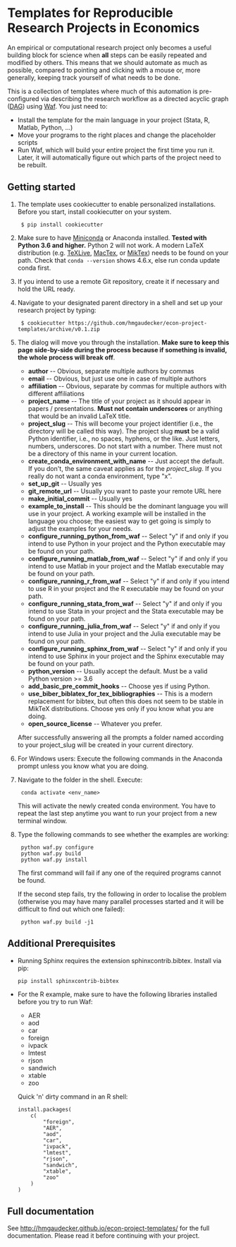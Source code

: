 Templates for Reproducible Research Projects in Economics
===========================================================

An empirical or computational research project only becomes a useful building block for science when **all** steps can be easily repeated and modified by others. This means that we should automate as much as possible, compared to pointing and clicking with a mouse or, more generally, keeping track yourself of what needs to be done.

This is a collection of templates where much of this automation is pre-configured via describing the research workflow as a directed acyclic graph ([DAG](http://en.wikipedia.org/wiki/Directed_acyclic_graph)) using [Waf](https://waf.io). You just need to:

* Install the template for the main language in your project (Stata, R, Matlab, Python, ...)
* Move your programs to the right places and change the placeholder scripts
* Run Waf, which will build your entire project the first time you run it. Later, it will automatically figure out which parts of the project need to be rebuilt.


Getting started
----------------

1. The template uses cookiecutter to enable personalized installations. Before you start, install cookiecutter on your system.

        $ pip install cookiecutter

2. Make sure to have [Miniconda](http://conda.pydata.org/miniconda.html) or Anaconda installed. **Tested with Python 3.6 and higher.** Python 2 will not work. A modern LaTeX distribution (e.g. [TeXLive](www.tug.org/texlive/), [MacTex](http://tug.org/mactex/), or [MikTex](http://miktex.org/)) needs to be found on your path. Check that `conda --version` shows 4.6.x, else run conda update conda first.

3. If you intend to use a remote Git repository, create it if necessary and hold the URL ready.

4. Navigate to your designated parent directory in a shell and set up your research project by typing:

        $ cookiecutter https://github.com/hmgaudecker/econ-project-templates/archive/v0.1.zip


5. The dialog will move you through the installation. **Make sure to keep this page side-by-side during the process because if something is invalid, the whole process will break off**.

   * **author** -- Obvious, separate multiple authors by commas
   * **email** -- Obvious, but just use one in case of multiple authors
   * **affiliation** -- Obvious, separate by commas for multiple authors with different affiliations
   * **project_name** -- The title of your project as it should appear in papers / presentations. **Must not contain underscores** or anything that would be an invalid LaTeX title.
   * **project_slug** -- This will become your project identifier (i.e., the directory will be called this way). The project slug **must** be a valid Python identifier, i.e., no spaces, hyphens, or the like. Just letters, numbers, underscores. Do not start with a number. There must not be a directory of this name in your current location.
   * **create_conda_environment_with_name** -- Just accept the default. If you don't, the same caveat applies as for the *project_slug*. If you really do not want a conda environment, type "x".
   * **set_up_git** -- Usually yes
   * **git_remote_url** -- Usually you want to paste your remote URL here
   * **make_initial_commit** -- Usually yes
   * **example_to_install** -- This should be the dominant language you will use in your project. A working example will be installed in the language you choose; the easiest way to get going is simply to adjust the examples for your needs.
   * **configure_running_python_from_waf** -- Select "y" if and only if you intend to use Python in your project and the Python executable may be found on your path.
   * **configure_running_matlab_from_waf** -- Select "y" if and only if you intend to use Matlab in your project and the Matlab executable may be found on your path.
   * **configure_running_r_from_waf** -- Select "y" if and only if you intend to use R in your project and the R executable may be found on your path.
   * **configure_running_stata_from_waf** -- Select "y" if and only if you intend to use Stata in your project and the Stata executable may be found on your path.
   * **configure_running_julia_from_waf** -- Select "y" if and only if you intend to use Julia in your project and the Julia executable may be found on your path.
   * **configure_running_sphinx_from_waf** -- Select "y" if and only if you intend to use Sphinx in your project and the Sphinx executable may be found on your path.
   * **python_version** -- Usually accept the default. Must be a valid Python version >= 3.6
   * **add_basic_pre_commit_hooks** -- Choose yes if using Python.  <!--Implements black and some basic checks as [pre-commit hooks]<https://pre-commit.com/>. Pre-commit hooks run before every commit and prohibit committing before they are resolved. For a full list of pre-commit hooks implemented here take a look at the [documentation]<http://hmgaudecker.github.io/econ-project-templates/>. -->
   <!--* **add_intrusive_pre_commit** -- adds [flake8]<http://flake8.pycqa.org/en/latest/> to the pre-commit hooks. flake8 is a python  code linting tool. It checks your code for style guide (PEP8) adherence. -->
   * **use_biber_biblatex_for_tex_bibliographies** -- This is a modern replacement for bibtex, but often this does not seem to be stable in MikTeX distributions. Choose yes only if you know what you are doing.
   * **open_source_license** -- Whatever you prefer.

   After successfully answering all the prompts a folder named according to your project_slug will be created in your current directory.

6. For Windows users: Execute the following commands in the Anaconda prompt unless you know what you are doing.

7. Navigate to the folder in the shell. Execute:

        conda activate <env_name>

   This will activate the newly created conda environment. You have to repeat the last step anytime you want to run your project from a new terminal window.

8. Type the following commands to see whether the examples are working:

        python waf.py configure
        python waf.py build
        python waf.py install

   The first command will fail if any one of the required programs cannot be found.

   If the second step fails, try the following in order to localise the problem (otherwise you may have many parallel processes started and it will be difficult to find out which one failed):

        python waf.py build -j1


Additional Prerequisites
------------------------

* Running Sphinx requires the extension sphinxcontrib.bibtex. Install via pip:

      pip install sphinxcontrib-bibtex


* For the R example, make sure to have the following libraries installed before you try to run Waf:

  - AER
  - aod
  - car
  - foreign
  - ivpack
  - lmtest
  - rjson
  - sandwich
  - xtable
  - zoo

  Quick 'n' dirty command in an R shell:

      install.packages(
          c(
              "foreign",
              "AER",
              "aod",
              "car",
              "ivpack",
              "lmtest",
              "rjson",
              "sandwich",
              "xtable",
              "zoo"
          )
      )

Full documentation
------------------

See http://hmgaudecker.github.io/econ-project-templates/ for the full documentation. Please read it before continuing with your project.

